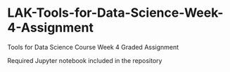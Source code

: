 # LAK-Tools-for-Data-Science-Week-4-Assignment
Tools for Data Science Course Week 4 Graded Assignment

Required Jupyter notebook included in the repository
